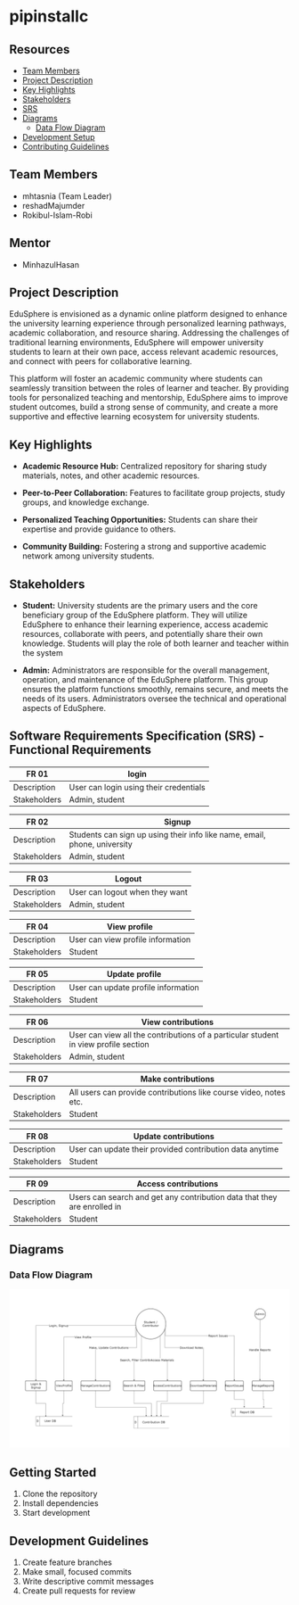 # pipinstallc

## Resources
- [Team Members](#team-members)
- [Project Description](#project-description)
- [Key Highlights](#key-highlights)
- [Stakeholders](#stakeholders)
- [SRS](#software-requirements-specification-srs---functional-requirements)
- [Diagrams](#diagrams)
  - [Data Flow Diagram](#data-flow-diagram)
- [Development Setup](docs/setup.md)
- [Contributing Guidelines](CONTRIBUTING.md)

## Team Members
- mhtasnia (Team Leader)
- reshadMajumder
- Rokibul-Islam-Robi

## Mentor
- MinhazulHasan

## Project Description
EduSphere is envisioned as a dynamic online platform designed to enhance the university learning experience through personalized learning pathways, academic collaboration, and resource sharing. Addressing the challenges of traditional learning environments, EduSphere will empower university students to learn at their own pace, access relevant academic resources, and connect with peers for collaborative learning. 

This platform will foster an academic community where students can seamlessly transition between the roles of learner and teacher. By providing tools for personalized teaching and mentorship, EduSphere aims to improve student outcomes, build a strong sense of community, and create a more supportive and effective learning ecosystem for university students.

## Key Highlights
- **Academic Resource Hub:** Centralized repository for sharing study materials, notes, and other academic resources. 

- **Peer-to-Peer Collaboration:** Features to facilitate group projects, study groups, and knowledge exchange. 

- **Personalized Teaching Opportunities:** Students can share their expertise and provide guidance to others. 

- **Community Building:** Fostering a strong and supportive academic network among university students.

## Stakeholders
- **Student:** University students are the primary users and the core beneficiary group of the EduSphere platform. They will utilize EduSphere to enhance their learning experience, access academic resources, collaborate with peers, and potentially share their own knowledge. Students will play the role of both learner and teacher within the system

- **Admin:** Administrators are responsible for the overall management, operation, and maintenance of the EduSphere platform. This group ensures the platform functions smoothly, remains secure, and meets the needs of its users. Administrators oversee the technical and operational aspects of EduSphere.

## Software Requirements Specification (SRS) - Functional Requirements

| FR 01        | login                                  |
|--------------|----------------------------------------|
| Description  | User can login using their credentials |
| Stakeholders | Admin, student                        |



| FR 02        | Signup                                 |
|--------------|----------------------------------------|
| Description  | Students can sign up using their info like name, email, phone, university  |
| Stakeholders | Admin, student                        |


| FR 03        |Logout                                  |
|--------------|----------------------------------------|
| Description  | User can logout when they want         |
| Stakeholders | Admin, student                        |



| FR 04        |View profile                              |
|--------------|----------------------------------------|
| Description  | User can view profile information     |
| Stakeholders | Student                        |


| FR 05        |Update profile                             |
|--------------|----------------------------------------|
| Description  | User can update profile information     |
| Stakeholders | Student                        |


| FR 06        |View contributions                           |
|--------------|----------------------------------------|
| Description  | User can view all the contributions of a particular student in view profile section     |
| Stakeholders | Admin, student                        |

| FR 07        |Make contributions                          |
|--------------|----------------------------------------|
| Description  | All users can provide contributions like course video, notes etc.    |
| Stakeholders | Student                        |

| FR 08        |Update contributions                         |
|--------------|----------------------------------------|
| Description  | User can update their provided contribution data anytime   |
| Stakeholders | Student                        |

| FR 09        |Access contributions                        |
|--------------|----------------------------------------|
| Description  |Users can search and get any contribution data that they are enrolled in    |
| Stakeholders | Student           



## Diagrams

### Data Flow Diagram
![Data Flow Diagram of EduSphere](frontend/public/images/DataFlowDiagram.png)

## Getting Started
1. Clone the repository
2. Install dependencies
3. Start development

## Development Guidelines
1. Create feature branches
2. Make small, focused commits
3. Write descriptive commit messages
4. Create pull requests for review

